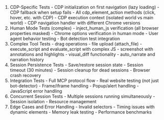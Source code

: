   1. CDP-Specific Tests
    - CDP initialization on first navigation (lazy loading)
    - CDP fallback when setup fails
    - All cdp_element_action methods (click, hover, etc. with CDP)
    - CDP execution context (isolated world vs main world)
    - CDP navigation handler with different Chrome versions
  2. Human Mode Tests (complex)
    - inject_human_js verification (all browser properties masked)
    - Chrome options verification in human mode
    - User agent behavior testing
    - Bot detection test integration
  3. Complex Tool Tests
    - drag operations
    - file upload (attach_file)
    - execute_script and evaluate_script with complex JS
    - screenshot with annotations and highlights
    - visual_diff functionality
    - auto_narrate and narration history
  4. Session Persistence Tests
    - Save/restore session state
    - Session timeout (30 minutes)
    - Session cleanup for dead sessions
    - Browser crash recovery
  5. Integration Tests
    - Full MCP protocol flow
    - Real website testing (not just bot-detector)
    - Frame/iframe handling
    - Popup/alert handling
    - JavaScript error handling
  6. Concurrent Session Tests
    - Multiple sessions running simultaneously
    - Session isolation
    - Resource management
  7. Edge Cases and Error Handling
    - Invalid selectors
    - Timing issues with dynamic elements
    - Memory leak testing
    - Performance benchmarks
